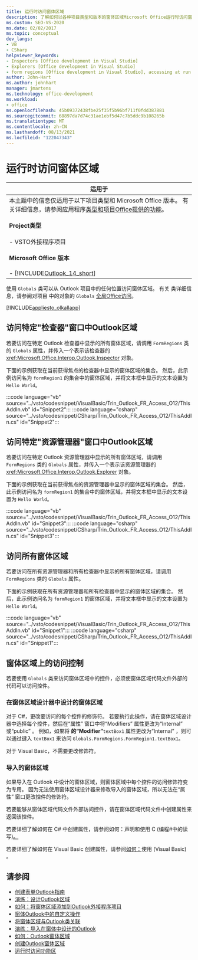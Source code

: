 ```yaml
---
title: 运行时访问窗体区域
description: 了解如何以各种项目类型和版本的窗体区域Microsoft Office运行时访问窗体区域。
ms.custom: SEO-VS-2020
ms.date: 02/02/2017
ms.topic: conceptual
dev_langs:
- VB
- CSharp
helpviewer_keywords:
- Inspectors [Office development in Visual Studio]
- Explorers [Office development in Visual Studio]
- form regions [Office development in Visual Studio], accessing at run time
author: John-Hart
ms.author: johnhart
manager: jmartens
ms.technology: office-development
ms.workload:
- office
ms.openlocfilehash: 45b09372438fbe25f35f5b96bf711f0fdd387881
ms.sourcegitcommit: 68897da7d74c31ae1ebf5d47c7b5ddc9b108265b
ms.translationtype: MT
ms.contentlocale: zh-CN
ms.lasthandoff: 08/13/2021
ms.locfileid: "122047343"
---
```

# <a name="access-a-form-region-at-run-time"></a>运行时访问窗体区域

|适用于|
|----------------|
|本主题中的信息仅适用于以下项目类型和 Microsoft Office 版本。 有关详细信息，请参阅应用程序[类型和项目Office提供的功能](../vsto/features-available-by-office-application-and-project-type.md)。<br /><br /> **Project类型**<br /><br /> - VSTO外接程序项目<br /><br /> **Microsoft Office 版本**<br /><br /> -   [!INCLUDE[Outlook_14_short](../vsto/includes/outlook-14-short-md.md)]|

 使用 `Globals` 类可以从 Outlook 项目中的任何位置访问窗体区域。 有关 类详细信息，请参阅对项目 中的对象的 `Globals` [全局Office访问](../vsto/global-access-to-objects-in-office-projects.md)。

 [!INCLUDE[appliesto_olkallapp](../vsto/includes/appliesto-olkallapp-md.md)]

## <a name="access-form-regions-that-appear-in-a-specific-outlook-inspector-window"></a>访问特定"检查器"窗口中Outlook区域
 若要访问在特定 Outlook 检查器中显示的所有窗体区域，请调用 `FormRegions` 类的 `Globals` 属性，并传入一个表示该检查器的 <xref:Microsoft.Office.Interop.Outlook.Inspector> 对象。

 下面的示例获取在当前获得焦点的检查器中显示的窗体区域的集合。 然后，此示例访问名为 `formRegion1` 的集合中的窗体区域，并将文本框中显示的文本设置为 `Hello World`。

 :::code language="vb" source="../vsto/codesnippet/VisualBasic/Trin_Outlook_FR_Access_O12/ThisAddIn.vb" id="Snippet2":::
 :::code language="csharp" source="../vsto/codesnippet/CSharp/Trin_Outlook_FR_Access_O12/ThisAddIn.cs" id="Snippet2":::

## <a name="access-form-regions-that-appear-in-a-specific-outlook-explorer-window"></a>访问特定"资源管理器"窗口中Outlook区域
 若要访问在特定 Outlook 资源管理器中显示的所有窗体区域，请调用 `FormRegions` 类的 `Globals` 属性，并传入一个表示该资源管理器的 <xref:Microsoft.Office.Interop.Outlook.Explorer> 对象。

 下面的示例获取在当前获得焦点的资源管理器中显示的窗体区域的集合。 然后，此示例访问名为 `formRegion1` 的集合中的窗体区域，并将文本框中显示的文本设置为 `Hello World`。

 :::code language="vb" source="../vsto/codesnippet/VisualBasic/Trin_Outlook_FR_Access_O12/ThisAddIn.vb" id="Snippet3":::
 :::code language="csharp" source="../vsto/codesnippet/CSharp/Trin_Outlook_FR_Access_O12/ThisAddIn.cs" id="Snippet3":::

## <a name="access-all-form-regions"></a>访问所有窗体区域
 若要访问在所有资源管理器和所有检查器中显示的所有窗体区域，请调用 `FormRegions` 类的 `Globals` 属性。

 下面的示例获取在所有资源管理器和所有检查器中显示的窗体区域的集合。 然后，此示例访问名为 `formRegion1` 的窗体区域，并将文本框中显示的文本设置为 `Hello World`。

 :::code language="vb" source="../vsto/codesnippet/VisualBasic/Trin_Outlook_FR_Access_O12/ThisAddIn.vb" id="Snippet1":::
 :::code language="csharp" source="../vsto/codesnippet/CSharp/Trin_Outlook_FR_Access_O12/ThisAddIn.cs" id="Snippet1":::

## <a name="access-controls-on-a-form-region"></a>窗体区域上的访问控制
 若要使用 `Globals` 类来访问窗体区域中的控件，必须使窗体区域代码文件外部的代码可以访问控件。

### <a name="form-regions-designed-in-the-form-region-designer"></a>在窗体区域设计器中设计的窗体区域
 对于 C#，更改要访问的每个控件的修饰符。 若要执行此操作，请在窗体区域设计器中选择每个控件，然后在“属性”  窗口中将“Modifiers”  属性更改为“Internal”  或“public”  。 例如，如果将 **的“Modifier”**`textBox1` 属性更改为“Internal” ，则可以通过键入 `textBox1` 来访问 `Globals.FormRegions.FormRegion1.textBox1`。

 对于 Visual Basic，不需要更改修饰符。

### <a name="imported-form-regions"></a>导入的窗体区域
 如果导入在 Outlook 中设计的窗体区域，则窗体区域中每个控件的访问修饰符变为专用。 因为无法使用窗体区域设计器来修改导入的窗体区域，所以无法在“属性”  窗口更改控件的修饰符。

 若要能够从窗体区域代码文件外部访问控件，请在窗体区域代码文件中创建属性来返回该控件。

 若要详细了解如何在 C# 中创建属性，请参阅如何：声明和使用 C &#40;编程&#35;中的读写[&#41;。 ](/dotnet/csharp/programming-guide/classes-and-structs/how-to-declare-and-use-read-write-properties)

 若要详细了解如何在 Visual Basic 创建属性，请参阅[如何：](/dotnet/visual-basic/programming-guide/language-features/procedures/how-to-create-a-property)使用 (Visual Basic) 。

## <a name="see-also"></a>请参阅
- [创建表单Outlook指南](../vsto/guidelines-for-creating-outlook-form-regions.md)
- [演练：设计Outlook区域](../vsto/walkthrough-designing-an-outlook-form-region.md)
- [如何：将窗体区域添加到Outlook外接程序项目](../vsto/how-to-add-a-form-region-to-an-outlook-add-in-project.md)
- [窗体Outlook中的自定义操作](../vsto/custom-actions-in-outlook-form-regions.md)
- [将窗体区域与Outlook类关联](../vsto/associating-a-form-region-with-an-outlook-message-class.md)
- [演练：导入在窗体中设计的Outlook](../vsto/walkthrough-importing-a-form-region-that-is-designed-in-outlook.md)
- [如何：Outlook窗体区域](../vsto/how-to-prevent-outlook-from-displaying-a-form-region.md)
- [创建Outlook窗体区域](../vsto/creating-outlook-form-regions.md)
- [运行时访问功能区](../vsto/accessing-the-ribbon-at-run-time.md)
